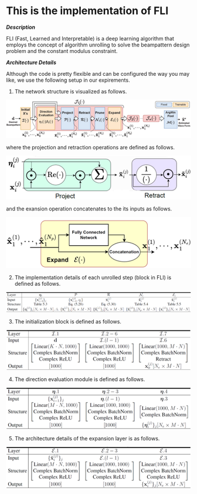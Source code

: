 # This is the implementation of FLI


***Description*** 

FLI (Fast, Learned and Interpretable) is a deep learning algorithm that employs the concept of algorithm unrolling to solve the beampattern design problem and the constant modulus constraint.


***Architecture Details***

Although the code is pretty flexible and can be configured the way you may like, we use the following setup in our expirements.


1. The network structure is visualized as follows.

![Architecture](imgs/fli.png)

where the projection and retraction operations are defined as follows.

![project_and_retract](imgs/project_retract_visualize.png)

and the exansion operation concatenates to the its inputs as follows.

![expand](imgs/expand_visualization.png)


2. The implementation details of each unrolled step (block in FLI) is defined as follows.

![details](imgs/unrolled_step.png)


3. The initialization block is defined as follows.

![initialize](imgs/initialize.png)


4. The direction evaluation module is defined as follows.

![direction](imgs/direction.png)


5. The architecture details of the expansion layer is as follows.

![expand](imgs/expand.png)
